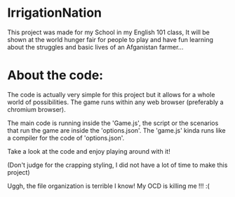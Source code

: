# IrrigationNation

This project was made for my School in my English 101 class, It will be shown at the world hunger fair for people to play and have fun learning about the struggles and basic lives of an Afganistan farmer...

# About the code:

The code is actually very simple for this project but it allows for a whole world of possibilities. The game runs within any web browser (preferably a chromium browser).

The main code is running inside the 'Game.js', the script or the scenarios that run the game are inside the 'options.json'. The 'game.js' kinda runs like a compiler for the code of 'options.json'. 

Take a look at the code and enjoy playing around with it!

(Don't judge for the crapping styling, I did not have a lot of time to make this project)

Uggh, the file organization is terrible I know! My OCD is killing me !!! :( 
